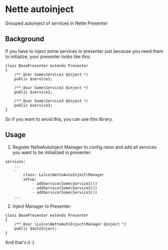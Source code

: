 # Nette autoinject
Grouped autoinject of services in Nette Presenter

## Background
If you have to inject some services to presenter just because you need them to initialize, your presenter looks like this:

```
class BasePresenter extends Presenter
{
    /** @var Some\Service1 @inject */
    public $service1;

	/** @var Some\Service2 @inject */
    public $service2;

	/** @var Some\Service3 @inject */
    public $service3;
}
```

So if you want to avoid this, you can use this library.

## Usage

1) Register NetteAutoInject Manager to config.neon and add all services you want to be initialized in presenter:
```
services:
	...
	-
		class: Lulco\NetteAutoInject\Manager
		setup:
			- addService(Some\Service1())
			- addService(Some\Service2())
			- addService(Some\Service3())
	...
```

2) Inject Manager to Presenter:
```
class BasePresenter extends Presenter
{
    /** @var \Lulco\NetteAutoInject\Manager @inject */
    public $autoInject;
}
```

And that's it :)